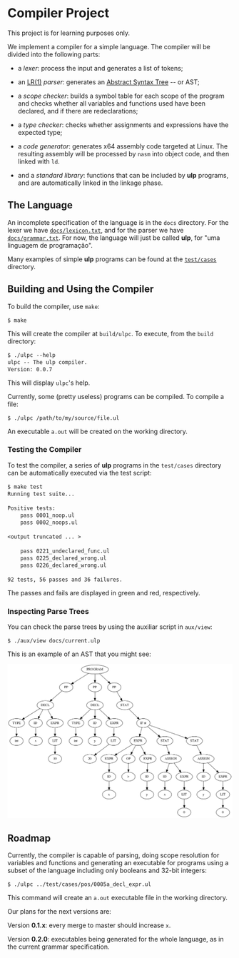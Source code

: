 # Compiler Project

This project is for learning purposes only.

We implement a compiler for a simple language. The compiler will be divided
into the following parts:

* a *lexer*: process the input and generates a list of tokens;

* an [LR(1)](https://en.wikipedia.org/wiki/LR_parser) *parser*: generates an
[Abstract Syntax Tree](https://en.wikipedia.org/wiki/Abstract_syntax_tree)
-- or AST;

* a *scope checker*: builds a symbol table for each scope of the program
and checks whether all variables and functions used have been declared, and
if there are redeclarations;

* a *type checker*: checks whether assignments and expressions have the
expected type;

* a *code generator*: generates x64 assembly code targeted at
Linux. The resulting assembly will be processed by `nasm` into object
code, and then linked with `ld`.

* and a *standard library*: functions that can be included by **ulp** programs,
and are automatically linked in the linkage phase.

## The Language

An incomplete specification of the language is in the `docs`
directory. For the lexer we have [`docs/lexicon.txt`](docs/lexicon.txt), and
for the parser we have [`docs/grammar.txt`](docs/grammar.txt). For now,
the language will just be called **ulp**, for "uma linguagem de programação".

Many examples of simple **ulp** programs can be found at the
[`test/cases`](test/cases) directory.

## Building and Using the Compiler

To build the compiler, use `make`:

    $ make

This will create the compiler at `build/ulpc`. To execute, from the `build`
directory:

    $ ./ulpc --help
    ulpc -- The ulp compiler.
    Version: 0.0.7

This will display `ulpc`'s help.

Currently, some (pretty useless) programs can be compiled. To compile a file:

    $ ./ulpc /path/to/my/source/file.ul

An executable `a.out` will be created on the working directory.

### Testing the Compiler

To test the compiler, a series of **ulp** programs in the `test/cases`
directory can be automatically executed via the test script:

    $ make test
    Running test suite...

    Positive tests:
	    pass 0001_noop.ul
	    pass 0002_noops.ul

    <output truncated ... >

        pass 0221_undeclared_func.ul
	    pass 0225_declared_wrong.ul
	    pass 0226_declared_wrong.ul

    92 tests, 56 passes and 36 failures.

The passes and fails are displayed in green and red, respectively.

### Inspecting Parse Trees

You can check the parse trees by using the auxiliar script in `aux/view`:

    $ ./aux/view docs/current.ulp

This is an example of an AST that you might see:

![AST](docs/ast.png)

## Roadmap

Currently, the compiler is capable of parsing, doing scope resolution
for variables and functions and generating an executable for programs using
a subset of the language including only booleans and 32-bit integers:

    $ ./ulpc ../test/cases/pos/0005a_decl_expr.ul

This command will create an `a.out` executable file in the working directory.

Our plans for the next versions are:

Version **0.1.x**: every merge to master should increase `x`.

Version **0.2.0**: executables being generated for the whole language, as in
the current grammar specification.

